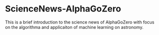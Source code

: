 # ScienceNews-AlphaGoZero
This is a brief introduction to the science news of AlphaGoZero with focus on the algorithma and applicaiton of machine learning on astronomy.

